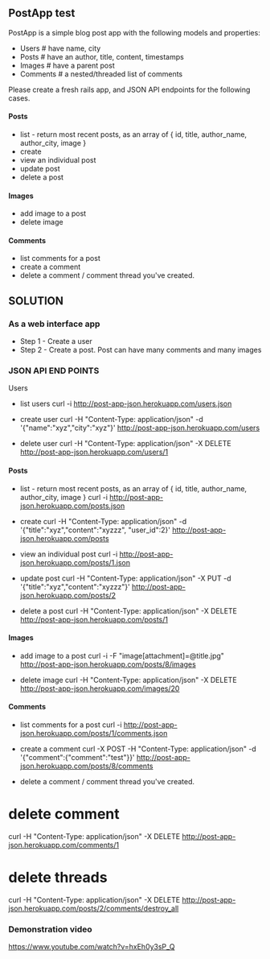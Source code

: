 ## PostApp test

PostApp is a simple blog post app with the following models and properties:

- Users # have name, city
- Posts # have an author, title, content, timestamps
- Images # have a parent post
- Comments # a nested/threaded list of comments

Please create a fresh rails app, and JSON API endpoints for the following cases.

#### Posts

- list - return most recent posts, as an array of { id, title, author_name, author_city, image } 
- create
- view an individual post
- update post
- delete a post

#### Images

- add image to a post
- delete image

#### Comments

- list comments for a post
- create a comment
- delete a comment / comment thread you've created.


## SOLUTION 

### As a web interface app
- Step 1 - Create a user
- Step 2 - Create a post. Post can have many comments and many images 



### JSON API END POINTS

Users
- list users
curl -i http://post-app-json.herokuapp.com/users.json

- create user
curl -H "Content-Type: application/json" -d '{"name":"xyz","city":"xyz"}' http://post-app-json.herokuapp.com/users


- delete user
curl -H "Content-Type: application/json" -X DELETE http://post-app-json.herokuapp.com/users/1


#### Posts

- list - return most recent posts, as an array of { id, title, author_name, author_city, image } 
curl -i http://post-app-json.herokuapp.com/posts.json

- create
curl -H "Content-Type: application/json" -d '{"title":"xyz","content":"xyzzz", "user_id":2}' http://post-app-json.herokuapp.com/posts

- view an individual post
curl -i http://post-app-json.herokuapp.com/posts/1.json


- update post
curl -H "Content-Type: application/json" -X PUT -d '{"title":"xyz","content":"xyzzz"}' http://post-app-json.herokuapp.com/posts/2


- delete a post
curl -H "Content-Type: application/json" -X DELETE http://post-app-json.herokuapp.com/posts/1



#### Images

- add image to a post
curl -i -F "image[attachment]=@title.jpg" http://post-app-json.herokuapp.com/posts/8/images



- delete image
curl -H "Content-Type: application/json" -X DELETE http://post-app-json.herokuapp.com/images/20


#### Comments

- list comments for a post
 curl -i http://post-app-json.herokuapp.com/posts/1/comments.json

 - create a comment
 curl -X POST -H "Content-Type: application/json" -d '{"comment":{"comment":"test"}}' http://post-app-json.herokuapp.com/posts/8/comments


 - delete a comment / comment thread you've created.

# delete comment
curl -H "Content-Type: application/json" -X DELETE http://post-app-json.herokuapp.com/comments/1


# delete threads
curl -H "Content-Type: application/json" -X DELETE http://post-app-json.herokuapp.com/posts/2/comments/destroy_all


### Demonstration video
https://www.youtube.com/watch?v=hxEh0y3sP_Q
